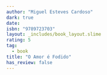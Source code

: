 ```yaml
---
author: "Miguel Esteves Cardoso"
dark: true
date: 
isbn: "9789723703"
layout: _includes/book_layout.slime
rating: 5
tag:
  - book
title: "O Amor é Fodido"
has_review: false
---
```



